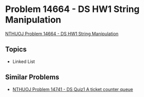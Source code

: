 # Problem 14664 - DS HW1 String Manipulation
[NTHUOJ Problem 14664 - DS HW1 String Manipulation](https://acm.cs.nthu.edu.tw/problem/14664/)


## Topics
- Linked List


## Similar Problems
- [NTHUOJ Problem 14741 - DS Quiz1 A ticket counter queue](https://acm.cs.nthu.edu.tw/problem/14741/)
